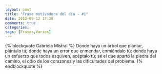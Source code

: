 ```yaml
---
layout: post
title: "Frase motivadora del día - #1"
date: 2012-09-12 17:38
comments: true
categories: 
tags: [Frases,Varios]
---
```


{% blockquote Gabriela Mistral %}
Donde haya un árbol que plantar, plántalo tú;
donde haya un error que enmendar, enmiéndalo tú;
donde haya un esfuerzo que todos esquiven, acéptalo tú;
sé el que apartó la piedra del camino,
el odio de los corazones
y las dificultades del problema.
{% endblockquote %}